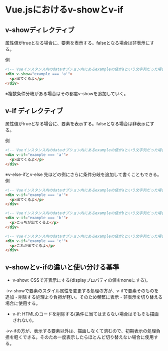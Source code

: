 # Vue.jsにおけるv-showとv-if

## v-showディレクティブ
属性値がtrueとなる場合に、要素を表示する。falseとなる場合は非表示にする。

例
```html
<!-- Vueインスタンス内のdataオプション内にあるexampleの値がaという文字列だった場合にpタグの文章が表示される -->
<div v-show="example === 'a'">
  <p>出てくるよ</p>
</div>
```

※複数条件分岐がある場合はその都度v-showを追加していく。

## v-if ディレクティブ
属性値がtrueとなる場合に、要素を表示する。falseとなる場合は非表示にする。

例
```html
<!-- Vueインスタンス内のdataオプション内にあるexampleの値がaという文字列だった場合にpタグの文章が表示される -->
<div v-if="example === 'a'">
  <p>出てくるよ</p>
</div>
```

※v-else-ifとv-else
先ほどの例にさらに条件分岐を追加して書くこともできる。
例
```html
<!-- Vueインスタンス内のdataオプション内にあるexampleの値がaという文字列だった場合に直下のpタグの文章が表示される -->
<div v-if="example === 'a'">
  <p>出てくるよ</p>
</div>

<!-- Vueインスタンス内のdataオプション内にあるexampleの値がbという文字列だった場合に直下のpタグの文章が表示される -->
<div v-if="example === 'b'">
  <p>こっちが出てくるよ</p>
</div>

<!-- Vueインスタンス内のdataオプション内にあるexampleの値がcという文字列だった場合に直下のpタグの文章が表示される -->
<div v-if="example === 'c'">
  <p>これが出てくるよ</p>
</div>
```

## v-showとv-ifの違いと使い分ける基準
- v-show: CSSで非表示にする(displayプロパティの値をnoneにする)。

→v-showで要素のスタイル属性を変更する処理の方が、v-ifで要素そのものを追加・削除する処理より負担が軽い。そのため頻繁に表示・非表示を切り替える場合に使用する。

- v-if: HTMLのコードを削除する(条件に当てはまらない場合はそもそも描画されない)。

→v-ifの方が、表示する要素以外は、描画しなくて済むので、初期表示の処理負担を軽くできる。そのため一度表示したらほとんど切り替えない場合に使用する。

